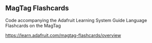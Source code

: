## MagTag Flashcards

Code accompanying the Adafruit Learning System Guide Language Flashcards on the MagTag

https://learn.adafruit.com/magtag-flashcards/overview
